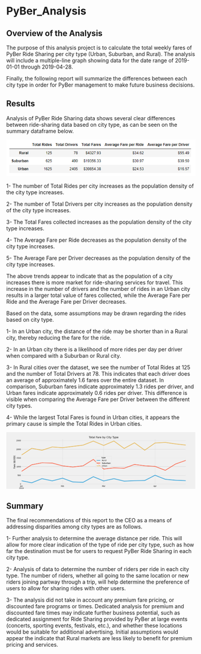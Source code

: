 # PyBer_Analysis
## Overview of the Analysis

The purpose of this analysis project is to calculate the total weekly fares of PyBer Ride Sharing per city type (Urban, Suburban, and Rural). The analysis will include a multiple-line graph showing data for the date range of 2019-01-01 through 2019-04-28.

Finally, the following report will summarize the differences between each city type in order for PyBer management to make future business decisions.


## Results

Analysis of PyBer Ride Sharing data shows several clear differences between ride-sharing data based on city type, as can be seen on the summary dataframe below.

![Pyber Summary DataFrame](https://github.com/JorMerr/PyBer_Analysis/blob/main/analysis/pyber_summary_df.PNG)

1- The number of Total Rides per city increases as the population density of the city type increases.

2- The number of Total Drivers per city increases as the population density of the city type increases.

3- The Total Fares collected increases as the population density of the city type increases.

4- The Average Fare per Ride decreases as the population density of the city type increases.

5- The Average Fare per Driver decreases as the population density of the city type increases.

The above trends appear to indicate that as the population of a city increases there is more market for ride-sharing services for travel. This increase in the number of drivers and the number of rides in an Urban city results in a larger total value of fares collected, while the Average Fare per Ride and the Average Fare per Driver decreases.

Based on the data, some assumptions may be drawn regarding the rides based on city type. 

1- In an Urban city, the distance of the ride may be shorter than in a Rural city, thereby reducing the fare for the ride.

2- In an Urban city there is a likelihood of more rides per day per driver when compared with a Suburban or Rural city.

3- In Rural cities over the dataset, we see the number of Total Rides at 125 and the number of Total Drivers at 78. This indicates that each driver does an average of approximately 1.6 fares over the entire dataset. 
In comparison, Suburban fares indicate approximately 1.3 rides per driver, and Urban fares indicate approximately 0.6 rides per driver.
This difference is visible when comparing the Average Fare per Driver between the different city types.

4- While the largest Total Fares is found in Urban cities, it appears the primary cause is simple the Total Rides in Urban cities.

![Fare Summary](https://github.com/JorMerr/PyBer_Analysis/blob/main/analysis/PyBer_fare_summary.png)


## Summary

The final recommendations of this report to the CEO as a means of addressing disparities among city types are as follows.

1- Further analysis to determine the average distance per ride. This will allow for more clear indication of the type of ride per city type, such as how far the destination must be for users to request PyBer Ride Sharing in each city type.

2- Analysis of data to determine the number of riders per ride in each city type. The number of riders, whether all going to the same location or new riders joining partway through a trip, will help determine the preference of users to allow for sharing rides with other users.

3- The analysis did not take in account any premium fare pricing, or discounted fare programs or times. 
Dedicated analysis for premium and discounted fare times may indicate further business potential, such as dedicated assignment for Ride Sharing provided by PyBer at large events (concerts, sporting events, festivals, etc.), and whether these locations would be suitable for additional advertising. Initial assumptions would appear the indicate that Rural markets are less likely to benefit for premium pricing and services.